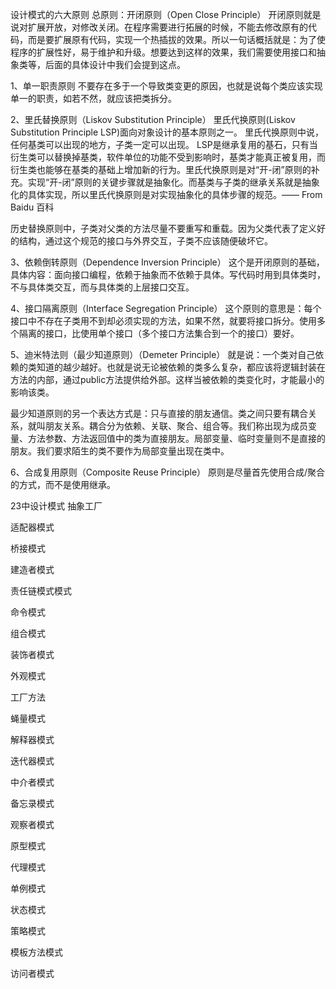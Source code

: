 设计模式的六大原则
总原则：开闭原则（Open Close Principle）
开闭原则就是说对扩展开放，对修改关闭。在程序需要进行拓展的时候，不能去修改原有的代码，而是要扩展原有代码，实现一个热插拔的效果。所以一句话概括就是：为了使程序的扩展性好，易于维护和升级。想要达到这样的效果，我们需要使用接口和抽象类等，后面的具体设计中我们会提到这点。

1、单一职责原则
不要存在多于一个导致类变更的原因，也就是说每个类应该实现单一的职责，如若不然，就应该把类拆分。

 

2、里氏替换原则（Liskov Substitution Principle）
里氏代换原则(Liskov Substitution Principle LSP)面向对象设计的基本原则之一。 里氏代换原则中说，任何基类可以出现的地方，子类一定可以出现。 LSP是继承复用的基石，只有当衍生类可以替换掉基类，软件单位的功能不受到影响时，基类才能真正被复用，而衍生类也能够在基类的基础上增加新的行为。里氏代换原则是对“开-闭”原则的补充。实现“开-闭”原则的关键步骤就是抽象化。而基类与子类的继承关系就是抽象化的具体实现，所以里氏代换原则是对实现抽象化的具体步骤的规范。—— From Baidu 百科

历史替换原则中，子类对父类的方法尽量不要重写和重载。因为父类代表了定义好的结构，通过这个规范的接口与外界交互，子类不应该随便破坏它。

 

3、依赖倒转原则（Dependence Inversion Principle）
这个是开闭原则的基础，具体内容：面向接口编程，依赖于抽象而不依赖于具体。写代码时用到具体类时，不与具体类交互，而与具体类的上层接口交互。

 

4、接口隔离原则（Interface Segregation Principle）
这个原则的意思是：每个接口中不存在子类用不到却必须实现的方法，如果不然，就要将接口拆分。使用多个隔离的接口，比使用单个接口（多个接口方法集合到一个的接口）要好。

 

5、迪米特法则（最少知道原则）（Demeter Principle）
就是说：一个类对自己依赖的类知道的越少越好。也就是说无论被依赖的类多么复杂，都应该将逻辑封装在方法的内部，通过public方法提供给外部。这样当被依赖的类变化时，才能最小的影响该类。

最少知道原则的另一个表达方式是：只与直接的朋友通信。类之间只要有耦合关系，就叫朋友关系。耦合分为依赖、关联、聚合、组合等。我们称出现为成员变量、方法参数、方法返回值中的类为直接朋友。局部变量、临时变量则不是直接的朋友。我们要求陌生的类不要作为局部变量出现在类中。

 

6、合成复用原则（Composite Reuse Principle）
原则是尽量首先使用合成/聚合的方式，而不是使用继承。

23中设计模式
<a src='https://github.com/2857944093/springboot-series/blob/master/springboot-designmode/src/main/java/com/czk/hope/designmode/abstractfactory/readme.md'>抽象工厂</a>
<p></p>
<a src='https://github.com/2857944093/springboot-series/blob/master/springboot-designmode/src/main/java/com/czk/hope/designmode/adapter/readme.md'>适配器模式</a>
<p></p>
<a src='https://github.com/2857944093/springboot-series/blob/master/springboot-designmode/src/main/java/com/czk/hope/designmode/bridge/readme.md'>桥接模式</a>
<p></p>
<a src='https://github.com/2857944093/springboot-series/blob/master/springboot-designmode/src/main/java/com/czk/hope/designmode/builder/readme.md'>建造者模式</a>
<p></p>
<a src='https://github.com/2857944093/springboot-series/blob/master/springboot-designmode/src/main/java/com/czk/hope/designmode/chainofresponsibility/readme.md'>责任链模式模式</a>
<p></p>
<a src='https://github.com/2857944093/springboot-series/blob/master/springboot-designmode/src/main/java/com/czk/hope/designmode/command/readme.md'>命令模式</a>
<p></p>
<a src='https://github.com/2857944093/springboot-series/blob/master/springboot-designmode/src/main/java/com/czk/hope/designmode/composite/readme.md'>组合模式</a>
<p></p>
<a src='https://github.com/2857944093/springboot-series/blob/master/springboot-designmode/src/main/java/com/czk/hope/designmode/decorator/readme.md'>装饰者模式</a>
<p></p>
<a src='https://github.com/2857944093/springboot-series/blob/master/springboot-designmode/src/main/java/com/czk/hope/designmode/facade/readme.md'>外观模式</a>
<p></p>
<a src='https://github.com/2857944093/springboot-series/blob/master/springboot-designmode/src/main/java/com/czk/hope/designmode/factory/readme.md'>工厂方法</a>
<p></p>
<a src='https://github.com/2857944093/springboot-series/tree/master/springboot-designmode/src/main/java/com/czk/hope/designmode/flyweigt'>蝇量模式</a>
<p></p>
<a src='https://github.com/2857944093/springboot-series/blob/master/springboot-designmode/src/main/java/com/czk/hope/designmode/interpreter/readme.md'>解释器模式</a>
<p></p>
<a src='https://github.com/2857944093/springboot-series/blob/master/springboot-designmode/src/main/java/com/czk/hope/designmode/iterator/readme.md'>迭代器模式</a>
<p></p>
<a src='https://github.com/2857944093/springboot-series/blob/master/springboot-designmode/src/main/java/com/czk/hope/designmode/mediator/readme.md'>中介者模式</a>
<p></p>
<a src='https://github.com/2857944093/springboot-series/blob/master/springboot-designmode/src/main/java/com/czk/hope/designmode/memento/readme.md'>备忘录模式</a>
<p></p>
<a src='https://github.com/2857944093/springboot-series/blob/master/springboot-designmode/src/main/java/com/czk/hope/designmode/observer/readme.md'>观察者模式</a>
<p></p>
<a src='https://github.com/2857944093/springboot-series/blob/master/springboot-designmode/src/main/java/com/czk/hope/designmode/prototype/readme.md'>原型模式</a>
<p></p>
<a src='https://github.com/2857944093/springboot-series/blob/master/springboot-designmode/src/main/java/com/czk/hope/designmode/proxy/readme.md'>代理模式</a>
<p></p>
<a src='https://github.com/2857944093/springboot-series/blob/master/springboot-designmode/src/main/java/com/czk/hope/designmode/singleton/readme.md'>单例模式</a>
<p></p>
<a src='https://github.com/2857944093/springboot-series/blob/master/springboot-designmode/src/main/java/com/czk/hope/designmode/status/readme.md'>状态模式</a>
<p></p>
<a src='https://github.com/2857944093/springboot-series/blob/master/springboot-designmode/src/main/java/com/czk/hope/designmode/strategy/readme.md'>策略模式</a>
<p></p>
<a src='https://github.com/2857944093/springboot-series/blob/master/springboot-designmode/src/main/java/com/czk/hope/designmode/templatemethod/readme.md'>模板方法模式</a>
<p></p>
<a src='https://github.com/2857944093/springboot-series/blob/master/springboot-designmode/src/main/java/com/czk/hope/designmode/visitor/readme.md'>访问者模式</a>
